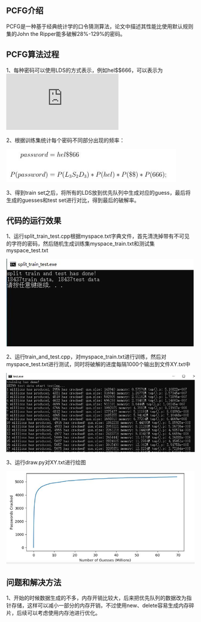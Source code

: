 ## PCFG介绍

PCFG是一种基于经典统计学的口令猜测算法，论文中描述其性能比使用默认规则集的John the Ripper能多破解28%-129%的密码。



## PCFG算法过程

1、每种密码可以使用LDS的方式表示，例如hel\$\$666，可以表示为![](http://latex.codecogs.com/svg.latex?L_3S_2D_3)

2、根据训练集统计每个密码不同部分出现的频率：

![](img/公式.jpg)

3、得到train set之后，将所有的LDS放到优先队列中生成对应的guess，最后将生成的guesses和test set进行对比，得到最后的破解率。



## 代码的运行效果

1、运行split_train_test.cpp根据myspace.txt字典文件，首先清洗掉带有不可见的字符的密码，然后随机生成训练集myspace_train.txt和测试集myspace_test.txt

![](img/split.jpg)

2、运行train_and_test.cpp，对myspace_train.txt进行训练，然后对myspace_test.txt进行测试，同时将破解的进度每隔1000个输出到文件XY.txt中

![](img/train_test.jpg)

3、运行draw.py对XY.txt进行绘图

![](img/draw.jpg)



## 问题和解决方法

1、开始的时候数据生成的不多，内存开销比较大，后来把优先队列的数据改为指针存储，这样可以减小一部分的内存开销，不过使用new、delete容易生成内存碎片，后续可以考虑使用内存池进行优化。


